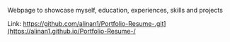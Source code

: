 Webpage to showcase myself, education, experiences, skills and projects

Link: https://github.com/alinan1/Portfolio-Resume-.git](https://alinan1.github.io/Portfolio-Resume-/
